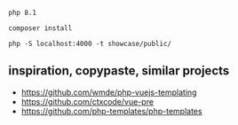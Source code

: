     php 8.1

    composer install

    php -S localhost:4000 -t showcase/public/

## inspiration, copypaste, similar projects

- https://github.com/wmde/php-vuejs-templating
- https://github.com/ctxcode/vue-pre
- https://github.com/php-templates/php-templates
